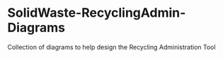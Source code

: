 # SolidWaste-RecyclingAdmin-Diagrams
Collection of diagrams to help design the Recycling Administration Tool

